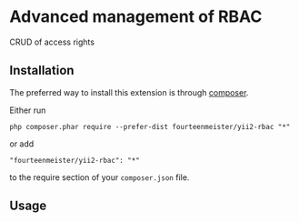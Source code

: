 Advanced management of RBAC
===========================
CRUD of access rights

Installation
------------

The preferred way to install this extension is through [composer](http://getcomposer.org/download/).

Either run

```
php composer.phar require --prefer-dist fourteenmeister/yii2-rbac "*"
```

or add

```
"fourteenmeister/yii2-rbac": "*"
```

to the require section of your `composer.json` file.


Usage
-----